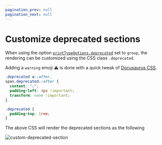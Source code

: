 ```yaml
---
pagination_prev: null
pagination_next: null
---
```


# Customize deprecated sections

When using the option [`printTypeOptions.deprecated`](/docs/settings#printtypeoptions) set to `group`, the rendering can be customized using the CSS class `.deprecated`.

Adding a `warning` emoji ⚠️ is done with a quick tweak of [Docusaurus CSS](https://docusaurus.io/docs/styling-layout).

```css title="/src/css/custom.css"
.deprecated a::after,
span.deprecated::after {
  content: "⚠️";
  padding-left: 4px !important;
  transform: none !important;
}

.deprecated {
  padding-top: 1rem;
}
```

The above CSS will render the deprecated sections as the following

![custom-deprecated-section](/img/docs/custom-deprecated-section.png)
